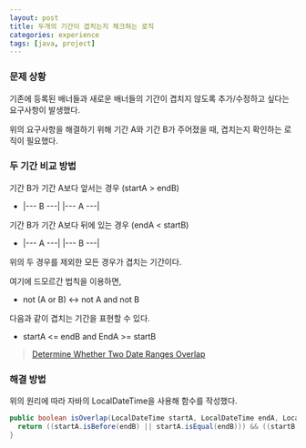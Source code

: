 ```yaml
---
layout: post
title: 두개의 기간이 겹치는지 체크하는 로직
categories: experience
tags: [java, project]
---
```


### 문제 상황

기존에 등록된 배너들과 새로운 배너들의 기간이 겹치지 않도록 추가/수정하고 싶다는 요구사항이 발생했다. 

위의 요구사항을 해결하기 위해 기간 A와 기간 B가 주어졌을 때, 겹치는지 확인하는 로직이 필요했다.

### 두 기간 비교 방법 

기간 B가 기간 A보다 앞서는 경우 (startA > endB)
- |--- B ---|   |--- A ---|

기간 B가 기간 A보다 뒤에 있는 경우 (endA < startB)
- |--- A ---|   |--- B ---|

위의 두 경우를 제외한 모든 경우가 겹치는 기간이다. 

여기에 드모르간 법칙을 이용하면,
- not (A or B) <-> not A and not B

다음과 같이 겹치는 기간을 표현할 수 있다.
- startA <= endB and EndA >= startB

> [Determine Whether Two Date Ranges Overlap](https://stackoverflow.com/questions/325933/determine-whether-two-date-ranges-overlap/325964#325964)


### 해결 방법

위의 원리에 따라 자바의 LocalDateTime을 사용해 함수를 작성했다.

```java
public boolean isOverlap(LocalDateTime startA, LocalDateTime endA, LocalDateTime startB, LocalDateTime endB) {
  return ((startA.isBefore(endB) || startA.isEqual(endB))) && ((startB.isBefore(endA)) || (startB.isEqual(endA)));
}
```
